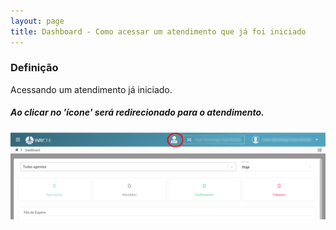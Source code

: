 ```yaml
---
layout: page
title: Dashboard - Como acessar um atendimento que já foi iniciado
---
```


### Definição

Acessando um atendimento já iniciado.


##### Ao clicar no 'ícone' será redirecionado para o atendimento.
<p align="center">
  <img alt="filttro" src="/pages/dashboard/como-acessar-um-atendimento-que-ja-foi-iniciado/atendimento-andamento.png" width="800">
</p>

